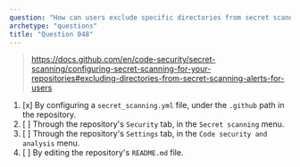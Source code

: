 ```yaml
---
question: "How can users exclude specific directories from secret scanning alerts on GitHub?"
archetype: "questions"
title: "Question 048"
---
```


> https://docs.github.com/en/code-security/secret-scanning/configuring-secret-scanning-for-your-repositories#excluding-directories-from-secret-scanning-alerts-for-users
1. [x] By configuring a `secret_scanning.yml` file, under the `.github` path in the repository.
1. [ ] Through the repository's `Security` tab, in the `Secret scanning` menu.
1. [ ] Through the repository's `Settings` tab, in the `Code security and analysis` menu.
1. [ ] By editing the repository's `README.md` file.
